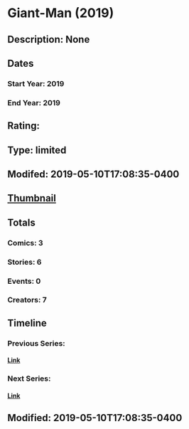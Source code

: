 # Giant-Man (2019)
## Description: None
## Dates
### Start Year: 2019
### End Year: 2019
## Rating: 
## Type: limited
## Modifed: 2019-05-10T17:08:35-0400
## [Thumbnail](http://i.annihil.us/u/prod/marvel/i/mg/f/90/5cd5e84b6aee3.jpg)
## Totals
### Comics: 3
### Stories: 6
### Events: 0
### Creators: 7
## Timeline
### Previous Series: 
#### [Link]()
### Next Series: 
#### [Link]()
## Modified: 2019-05-10T17:08:35-0400